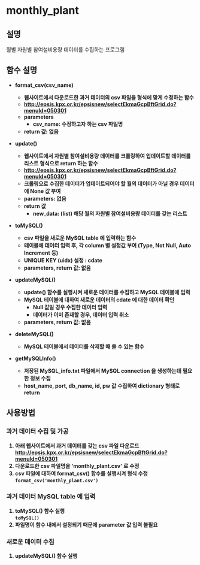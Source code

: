 # monthly_plant
## 설명
월별 자원별 참여설비용량 데이터를 수집하는 프로그램

## 함수 설명
- <b>format_csv(csv_name)
	- 웹사이트에서 다운로드한 과거 데이터의 csv 파일을 형식에 맞게 수정하는 함수
    - http://epsis.kpx.or.kr/epsisnew/selectEkmaGcpBftGrid.do?menuId=050301
	- parameters
        - csv_name: 수정하고자 하는 csv 파일명
    - return 값: 없음

- <b>update()
	- 웹사이트에서 자원별 참여설비용량 데이터를 크롤링하여 업데이트할 데이터를 리스트 형식으로 return 하는 함수
	- http://epsis.kpx.or.kr/epsisnew/selectEkmaGcpBftGrid.do?menuId=050301
	- 크롤링으로 수집한 데이터가 업데이트되어야 할 월의 데이터가 아닐 경우 데이터에 None 값 부여
	- parameters: 없음
	- return 값
		- new_data: (list) 해당 월의 자원별 참여설비용량 데이터를 갖는 리스트

- <b>toMySQL()
	- csv 파일을 새로운 MySQL table 에 입력하는 함수
	- 테이블에 데이터 입력 후, 각 column 별 설정값 부여 (Type, Not Null, Auto Increment 등)
	- UNIQUE KEY (uidx) 설정 : cdate
	- parameters, return 값: 없음

- <b>updateMySQL()
	- update() 함수를 실행시켜 새로운 데이터를 수집하고 MySQL 테이블에 입력
	- MySQL 테이블에 대하여 새로운 데이터의 cdate 에 대한 데이터 확인
		- Null 값일 경우 수집한 데이터 입력
		- 데이터가 이미 존재할 경우, 데이터 입력 취소
	- parameters, return 값: 없음
	
- <b>deleteMySQL()
	- MySQL 테이블에서 데이터를 삭제할 때 쓸 수 있는 함수

- <b>getMySQLInfo()
    - 저장된 MySQL_info.txt 파일에서 MySQL connection 을 생성하는데 필요한 정보 수집
    - host_name, port, db_name, id, pw 값 수집하여 dictionary 형태로 return

## 사용방법
### 과거 데이터 수집 및 가공
1. 아래 웹사이트에서 과거 데이터를 갖는 csv 파일 다운로드
<br>http://epsis.kpx.or.kr/epsisnew/selectEkmaGcpBftGrid.do?menuId=050301
2. 다운로드한 csv 파일명을 'monthly_plant.csv' 로 수정
3. csv 파일에 대하여 format_csv() 함수를 실행시켜 형식 수정
<br>```format_csv('monthly_plant.csv')```

### 과거 데이터 MySQL table 에 입력
1. toMySQL() 함수 실행<br>`toMySQL()`
2. 파일명이 함수 내에서 설정되기 때문에 parameter 값 입력 불필요

### 새로운 데이터 수집
1. updateMySQL() 함수 실행